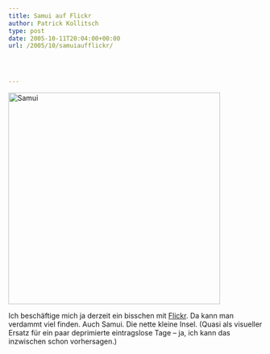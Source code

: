 ```yaml
---
title: Samui auf Flickr
author: Patrick Kollitsch
type: post
date: 2005-10-11T20:04:00+00:00
url: /2005/10/samuiaufflickr/




---
```

[<img width="420" src="//static.flickr.com/29/51178687_3366a41591.jpg" alt="Samui" />][1]

Ich besch&auml;ftige mich ja derzeit ein bisschen mit [Flickr][2]. Da kann man verdammt viel finden. Auch Samui. Die nette kleine Insel. (Quasi als visueller Ersatz f&uuml;r ein paar deprimierte eintragslose Tage &#8211; ja, ich kann das inzwischen schon vorhersagen.)

 [1]: http://www.flickr.com/photos/cospho/51178687/ "Samui"
 [2]: http://www.flickr.com/photos/schreibblogade/